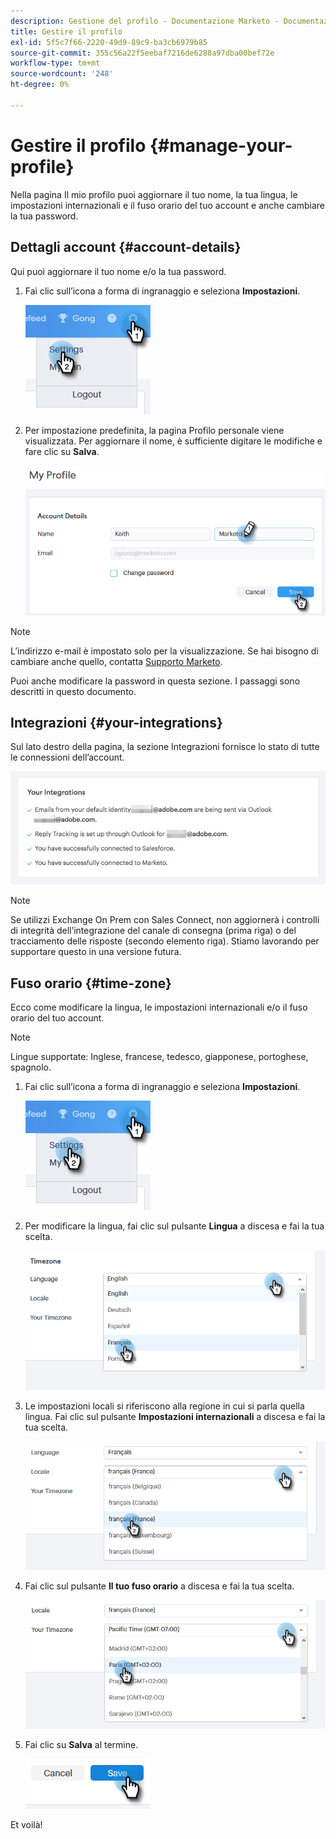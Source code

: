 ```yaml
---
description: Gestione del profilo - Documentazione Marketo - Documentazione del prodotto
title: Gestire il profilo
exl-id: 5f5c7f66-2220-49d9-89c9-ba3cb6979b85
source-git-commit: 355c56a22f5eebaf7216de6288a97dba00bef72e
workflow-type: tm+mt
source-wordcount: '248'
ht-degree: 0%

---
```


# Gestire il profilo {#manage-your-profile}

Nella pagina Il mio profilo puoi aggiornare il tuo nome, la tua lingua, le impostazioni internazionali e il fuso orario del tuo account e anche cambiare la tua password.

## Dettagli account {#account-details}

Qui puoi aggiornare il tuo nome e/o la tua password.

1. Fai clic sull’icona a forma di ingranaggio e seleziona **Impostazioni**.

   ![](assets/manage-your-profile-1.png)

1. Per impostazione predefinita, la pagina Profilo personale viene visualizzata. Per aggiornare il nome, è sufficiente digitare le modifiche e fare clic su **Salva**.

   ![](assets/manage-your-profile-2.png)

>[!NOTE]
>
>L’indirizzo e-mail è impostato solo per la visualizzazione. Se hai bisogno di cambiare anche quello, contatta [Supporto Marketo](https://nation.marketo.com/t5/Support/ct-p/Support).

Puoi anche modificare la password in questa sezione. I passaggi sono descritti in questo documento.

## Integrazioni {#your-integrations}

Sul lato destro della pagina, la sezione Integrazioni fornisce lo stato di tutte le connessioni dell’account.

![](assets/manage-your-profile-3.png)

>[!NOTE]
>
>Se utilizzi Exchange On Prem con Sales Connect, non aggiornerà i controlli di integrità dell’integrazione del canale di consegna (prima riga) o del tracciamento delle risposte (secondo elemento riga). Stiamo lavorando per supportare questo in una versione futura.

## Fuso orario {#time-zone}

Ecco come modificare la lingua, le impostazioni internazionali e/o il fuso orario del tuo account.

>[!NOTE]
>
>Lingue supportate: Inglese, francese, tedesco, giapponese, portoghese, spagnolo.

1. Fai clic sull’icona a forma di ingranaggio e seleziona **Impostazioni**.

   ![](assets/manage-your-profile-4.png)

1. Per modificare la lingua, fai clic sul pulsante **Lingua** a discesa e fai la tua scelta.

   ![](assets/manage-your-profile-5.png)

1. Le impostazioni locali si riferiscono alla regione in cui si parla quella lingua. Fai clic sul pulsante **Impostazioni internazionali** a discesa e fai la tua scelta.

   ![](assets/manage-your-profile-6.png)

1. Fai clic sul pulsante **Il tuo fuso orario** a discesa e fai la tua scelta.

   ![](assets/manage-your-profile-7.png)

1. Fai clic su **Salva** al termine.

   ![](assets/manage-your-profile-8.png)

Et voilà!
